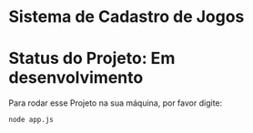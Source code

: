 # Sistema de Cadastro de Jogos

# Status do Projeto: Em desenvolvimento

Para rodar esse Projeto na sua máquina, por favor digite:

```
node app.js
```
